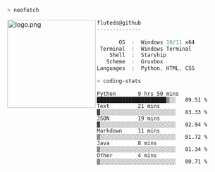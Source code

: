 ```zsh
> neofetch
```

<!--img align="left" src="https://github.com/fluteds.png" alt="logo.png" width="200"/>-->
<img align="left" src="https://external-content.duckduckgo.com/iu/?u=https%3A%2F%2F78.media.tumblr.com%2F975fca5f82161b190efdcaa05ffbd4ec%2Ftumblr_p6q6m9TJF01x3p3jmo1_500.png&f=1&nofb=1" alt="logo.png" width="200"/>

```csharp
fluteds@github
--------------

       OS  :  Windows 10/11 x64
 Terminal  :  Windows Terminal
    Shell  :  Starship
   Scheme  :  Gruvbox
Languages  :  Python, HTML, CSS
```

```zsh
> coding-stats
```

<!--START_SECTION:waka-->

```text
Python       9 hrs 50 mins   ██████████████████████▒░░   89.51 %
Text         21 mins         ▓░░░░░░░░░░░░░░░░░░░░░░░░   03.33 %
JSON         19 mins         ▓░░░░░░░░░░░░░░░░░░░░░░░░   02.94 %
Markdown     11 mins         ▒░░░░░░░░░░░░░░░░░░░░░░░░   01.72 %
Java         8 mins          ▒░░░░░░░░░░░░░░░░░░░░░░░░   01.34 %
Other        4 mins          ▒░░░░░░░░░░░░░░░░░░░░░░░░   00.71 %
```

<!--END_SECTION:waka-->
